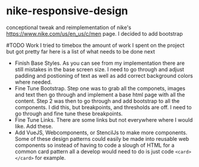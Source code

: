 # nike-responsive-design
conceptional tweak and reimplementation of nike's https://www.nike.com/us/en_us/c/men page.
I decided to add bootstrap 

#TODO Work
I tried to timebox the amount of work I spent on the project but got pretty far here is a list of what needs to be done next
* Finish Base Styles. As you can see from my implementation there are still mistakes in the base screen size. I need to go through and adjust padding and postioning of text as well as add correct background colors where needed.
* Fine Tune Bootstrap. Step one was to grab all the componets, images and text then go through and implement a base html page with all the content. Step 2 was then to go through and add bootstrap to all the components. I did this, but breakpoints, and thresholds are off. I need to go through and fine tune these breakpoints.
* Fine Tune Links. There are some links but not everywhere where I would like. Add these.
* Add VueJS, Webcomponents, or StencilJs to make more components. Some of these design patterns could easily be made into reusable web components so instead of having to code a slough of HTML for a common card pattern all a develop would need to do is just code ```<card></card>``` for example.
